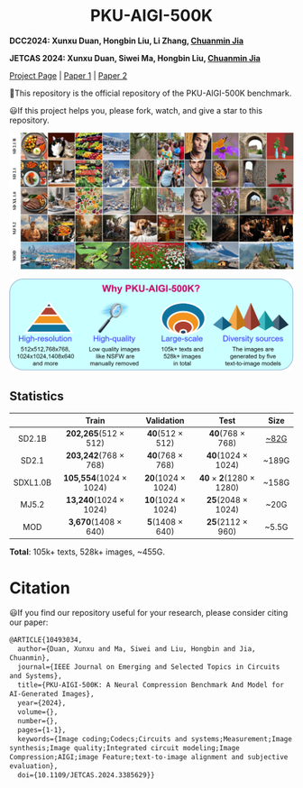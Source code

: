 # <center> PKU-AIGI-500K
**DCC2024: Xunxu Duan, Hongbin Liu, Li Zhang, [Chuanmin Jia](http://www.jiachuanmin.site/index.html)**

**JETCAS 2024: Xunxu Duan, Siwei Ma, Hongbin Liu, [Chuanmin Jia](http://www.jiachuanmin.site/index.html)**

[Project Page](https://duanener.github.io/PKU-AIGI-500K/) | [Paper 1](https://duanener.github.io/PKU-AIGI-500K/) | [Paper 2](https://ieeexplore.ieee.org/document/10493034)

:hammer:This repository is the official repository of the PKU-AIGI-500K benchmark.

:smiley:If this project helps you, please fork, watch, and give a star to this repository.

<!-- # Dataset -->

![example](./static/images/example.jpg) 


![why](./static/images/why.png) 

## Statistics
|            |      Train    |  Validation  |    Test     |   Size  |
|:----------:|:-------------:|:------------:|:-----------:|:-----------:|
|   SD2.1B   |**202,265**(512 $\times$ 512)|**40**(512 $\times$ 512)|**40**(768 $\times$ 768)|[~82G](https://huggingface.co/datasets/Forerunner/PKU-AIGI-500K)|
|   SD2.1    |**203,242**(768 $\times$ 768)|**40**(768 $\times$ 768)|**40**(1024 $\times$ 1024)|~189G|
|  SDXL1.0B  |**105,554**(1024 $\times$ 1024)|**20**(1024 $\times$ 1024)|**40** $\times$ **2**(1280 $\times$ 1280)|~158G|
|   MJ5.2    |**13,240**(1024 $\times$ 1024)|**10**(1024 $\times$ 1024)|**25**(2048 $\times$ 1024)|~20G|
|    MOD     |**3,670**(1408 $\times$ 640)|**5**(1408 $\times$ 640)|**25**(2112 $\times$ 960)|~5.5G|

**Total**: 105k+ texts, 528k+ images, ~455G.


# Citation
:smiley:If you find our repository useful for your research, please consider citing our paper:

```
@ARTICLE{10493034,
  author={Duan, Xunxu and Ma, Siwei and Liu, Hongbin and Jia, Chuanmin},
  journal={IEEE Journal on Emerging and Selected Topics in Circuits and Systems}, 
  title={PKU-AIGI-500K: A Neural Compression Benchmark And Model for AI-Generated Images}, 
  year={2024},
  volume={},
  number={},
  pages={1-1},
  keywords={Image coding;Codecs;Circuits and systems;Measurement;Image synthesis;Image quality;Integrated circuit modeling;Image Compression;AIGI;image Feature;text-to-image alignment and subjective evaluation},
  doi={10.1109/JETCAS.2024.3385629}}
```
